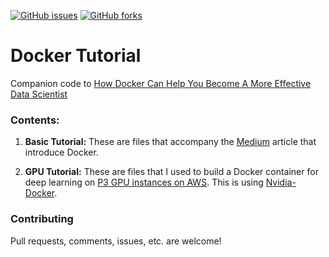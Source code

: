 [![GitHub issues](https://img.shields.io/github/issues/hamelsmu/Docker_Tutorial.svg)](https://github.com/hamelsmu/Docker_Tutorial/issues) [![GitHub forks](https://img.shields.io/github/forks/hamelsmu/Docker_Tutorial.svg)](https://github.com/hamelsmu/Docker_Tutorial/network) 

# Docker Tutorial
Companion code to [How Docker Can Help You Become A More Effective Data Scientist](https://medium.com/@hamelhusain/how-docker-can-help-you-become-a-more-effective-data-scientist-7fc048ef91d5)

### Contents:

1. **Basic Tutorial:**  These are files that accompany the [Medium](https://medium.com/@hamelhusain/how-docker-can-help-you-become-a-more-effective-data-scientist-7fc048ef91d5) article that introduce Docker.

2. **GPU Tutorial:** These are files that I used to build a Docker container for deep learning on [P3 GPU instances on AWS](https://aws.amazon.com/ec2/instance-types/p3/).  This is using [Nvidia-Docker](https://github.com/NVIDIA/nvidia-docker).

### Contributing

Pull requests, comments, issues, etc. are welcome!  
